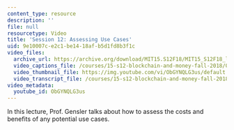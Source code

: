 ```yaml
---
content_type: resource
description: ''
file: null
resourcetype: Video
title: 'Session 12: Assessing Use Cases'
uid: 9e10007c-e2c1-be14-18af-b5d1fd8b3f1c
video_files:
  archive_url: https://archive.org/download/MIT15.S12F18/MIT15_S12F18_lec12_300k.mp4
  video_captions_file: /courses/15-s12-blockchain-and-money-fall-2018/0f6ba32e533052ee866d8a18b57492ea_ObGYNQLG3us.vtt
  video_thumbnail_file: https://img.youtube.com/vi/ObGYNQLG3us/default.jpg
  video_transcript_file: /courses/15-s12-blockchain-and-money-fall-2018/da9cbe6d707f6e6afefb3e31cd7d8112_ObGYNQLG3us.pdf
video_metadata:
  youtube_id: ObGYNQLG3us
---
```


In this lecture, Prof. Gensler talks about how to assess the costs and benefits of any potential use cases.